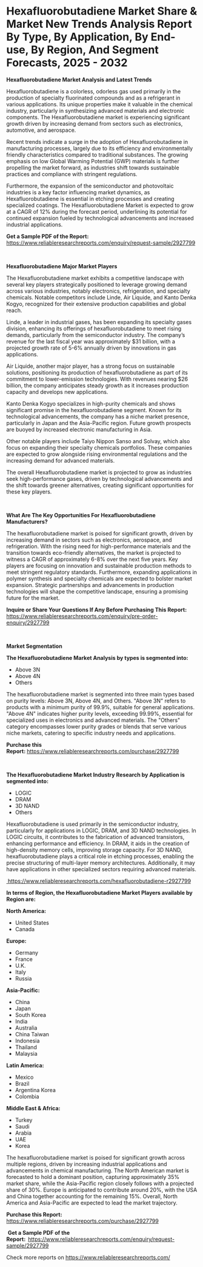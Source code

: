<p><h1>Hexafluorobutadiene Market Share & Market New Trends Analysis Report By Type, By Application, By End-use, By Region, And Segment Forecasts, 2025 - 2032</h1></p><p><strong>Hexafluorobutadiene Market Analysis and Latest Trends</strong></p>
<p><p>Hexafluorobutadiene is a colorless, odorless gas used primarily in the production of specialty fluorinated compounds and as a refrigerant in various applications. Its unique properties make it valuable in the chemical industry, particularly in synthesizing advanced materials and electronic components. The Hexafluorobutadiene market is experiencing significant growth driven by increasing demand from sectors such as electronics, automotive, and aerospace.</p><p>Recent trends indicate a surge in the adoption of Hexafluorobutadiene in manufacturing processes, largely due to its efficiency and environmentally friendly characteristics compared to traditional substances. The growing emphasis on low Global Warming Potential (GWP) materials is further propelling the market forward, as industries shift towards sustainable practices and compliance with stringent regulations.</p><p>Furthermore, the expansion of the semiconductor and photovoltaic industries is a key factor influencing market dynamics, as Hexafluorobutadiene is essential in etching processes and creating specialized coatings. The Hexafluorobutadiene Market is expected to grow at a CAGR of 12% during the forecast period, underlining its potential for continued expansion fueled by technological advancements and increased industrial applications.</p></p>
<p><strong>Get a Sample PDF of the Report:&nbsp;</strong> <a href="https://www.reliableresearchreports.com/enquiry/request-sample/2927799?utm_campaign=3257&utm_medium=2&utm_source=Github&utm_content=ia&utm_term=12032025&utm_id=hexafluorobutadiene">https://www.reliableresearchreports.com/enquiry/request-sample/2927799</a></p>
<p>&nbsp;</p>
<p><strong>Hexafluorobutadiene Major Market Players</strong></p>
<p><p>The Hexafluorobutadiene market exhibits a competitive landscape with several key players strategically positioned to leverage growing demand across various industries, notably electronics, refrigeration, and specialty chemicals. Notable competitors include Linde, Air Liquide, and Kanto Denka Kogyo, recognized for their extensive production capabilities and global reach.</p><p>Linde, a leader in industrial gases, has been expanding its specialty gases division, enhancing its offerings of hexafluorobutadiene to meet rising demands, particularly from the semiconductor industry. The company’s revenue for the last fiscal year was approximately $31 billion, with a projected growth rate of 5-6% annually driven by innovations in gas applications.</p><p>Air Liquide, another major player, has a strong focus on sustainable solutions, positioning its production of hexafluorobutadiene as part of its commitment to lower-emission technologies. With revenues nearing $26 billion, the company anticipates steady growth as it increases production capacity and develops new applications.</p><p>Kanto Denka Kogyo specializes in high-purity chemicals and shows significant promise in the hexafluorobutadiene segment. Known for its technological advancements, the company has a niche market presence, particularly in Japan and the Asia-Pacific region. Future growth prospects are buoyed by increased electronic manufacturing in Asia.</p><p>Other notable players include Taiyo Nippon Sanso and Solvay, which also focus on expanding their specialty chemicals portfolios. These companies are expected to grow alongside rising environmental regulations and the increasing demand for advanced materials.</p><p>The overall Hexafluorobutadiene market is projected to grow as industries seek high-performance gases, driven by technological advancements and the shift towards greener alternatives, creating significant opportunities for these key players.</p></p>
<p>&nbsp;</p>
<p><strong>What Are The Key Opportunities For Hexafluorobutadiene Manufacturers?</strong></p>
<p><p>The hexafluorobutadiene market is poised for significant growth, driven by increasing demand in sectors such as electronics, aerospace, and refrigeration. With the rising need for high-performance materials and the transition towards eco-friendly alternatives, the market is projected to witness a CAGR of approximately 6-8% over the next five years. Key players are focusing on innovation and sustainable production methods to meet stringent regulatory standards. Furthermore, expanding applications in polymer synthesis and specialty chemicals are expected to bolster market expansion. Strategic partnerships and advancements in production technologies will shape the competitive landscape, ensuring a promising future for the market.</p></p>
<p><strong>Inquire or Share Your Questions If Any Before Purchasing This Report:</strong> <a href="https://www.reliableresearchreports.com/enquiry/pre-order-enquiry/2927799?utm_campaign=3257&utm_medium=2&utm_source=Github&utm_content=ia&utm_term=12032025&utm_id=hexafluorobutadiene">https://www.reliableresearchreports.com/enquiry/pre-order-enquiry/2927799</a></p>
<p>&nbsp;</p>
<p><strong>Market Segmentation</strong></p>
<p><strong>The Hexafluorobutadiene Market Analysis by types is segmented into:</strong></p>
<p><ul><li>Above 3N</li><li>Above 4N</li><li>Others</li></ul></p>
<p><p>The hexafluorobutadiene market is segmented into three main types based on purity levels: Above 3N, Above 4N, and Others. "Above 3N" refers to products with a minimum purity of 99.9%, suitable for general applications. "Above 4N" indicates higher purity levels, exceeding 99.99%, essential for specialized uses in electronics and advanced materials. The "Others" category encompasses lower purity grades or blends that serve various niche markets, catering to specific industry needs and applications.</p></p>
<p><strong>Purchase this Report:&nbsp;</strong><a href="https://www.reliableresearchreports.com/purchase/2927799?utm_campaign=3257&utm_medium=2&utm_source=Github&utm_content=ia&utm_term=12032025&utm_id=hexafluorobutadiene">https://www.reliableresearchreports.com/purchase/2927799</a></p>
<p>&nbsp;</p>
<p><strong>The Hexafluorobutadiene Market Industry Research by Application is segmented into:</strong></p>
<p><ul><li>LOGIC</li><li>DRAM</li><li>3D NAND</li><li>Others</li></ul></p>
<p><p>Hexafluorobutadiene is used primarily in the semiconductor industry, particularly for applications in LOGIC, DRAM, and 3D NAND technologies. In LOGIC circuits, it contributes to the fabrication of advanced transistors, enhancing performance and efficiency. In DRAM, it aids in the creation of high-density memory cells, improving storage capacity. For 3D NAND, hexafluorobutadiene plays a critical role in etching processes, enabling the precise structuring of multi-layer memory architectures. Additionally, it may have applications in other specialized sectors requiring advanced materials.</p></p>
<p><a href="https://www.reliableresearchreports.com/hexafluorobutadiene-r2927799?utm_campaign=3257&utm_medium=2&utm_source=Github&utm_content=ia&utm_term=12032025&utm_id=hexafluorobutadiene">&nbsp;https://www.reliableresearchreports.com/hexafluorobutadiene-r2927799</a></p>
<p><strong>In terms of Region, the Hexafluorobutadiene Market Players available by Region are:</strong></p>
<p>
    <p> <strong> North America: </strong>
        <ul>
            <li>United States</li>
            <li>Canada</li>
        </ul>
        </p> 
    <p> <strong> Europe: </strong>
        <ul>
            <li>Germany</li>
            <li>France</li>
            <li>U.K.</li>
            <li>Italy</li>
            <li>Russia</li>
        </ul>
        </p> 
    <p> <strong> Asia-Pacific: </strong>
        <ul>
            <li>China</li>
            <li>Japan</li>
            <li>South Korea</li>
            <li>India</li>
            <li>Australia</li>
            <li>China Taiwan</li>
            <li>Indonesia</li>
            <li>Thailand</li>
            <li>Malaysia</li>
        </ul>
        </p> 
    <p> <strong> Latin America: </strong>
        <ul>
            <li>Mexico</li>
            <li>Brazil</li>
            <li>Argentina Korea</li>
            <li>Colombia</li>
        </ul>
        </p> 
    <p> <strong> Middle East & Africa: </strong>
        <ul>
            <li>Turkey</li>
            <li>Saudi</li>
            <li>Arabia</li>
            <li>UAE</li>
            <li>Korea</li>
        </ul>
    </p>
    </p>
<p><p>The hexafluorobutadiene market is poised for significant growth across multiple regions, driven by increasing industrial applications and advancements in chemical manufacturing. The North American market is forecasted to hold a dominant position, capturing approximately 35% market share, while the Asia-Pacific region closely follows with a projected share of 30%. Europe is anticipated to contribute around 20%, with the USA and China together accounting for the remaining 15%. Overall, North America and Asia-Pacific are expected to lead the market trajectory.</p></p>
<p><strong>Purchase this Report: </strong><a href="https://www.reliableresearchreports.com/purchase/2927799?utm_campaign=3257&utm_medium=2&utm_source=Github&utm_content=ia&utm_term=12032025&utm_id=hexafluorobutadiene">https://www.reliableresearchreports.com/purchase/2927799</a></p>
<p>&nbsp;<strong>Get a Sample PDF of the Report:&nbsp;&nbsp;</strong><a href="https://www.reliableresearchreports.com/enquiry/request-sample/2927799?utm_campaign=3257&utm_medium=2&utm_source=Github&utm_content=ia&utm_term=12032025&utm_id=hexafluorobutadiene">https://www.reliableresearchreports.com/enquiry/request-sample/2927799</a></p>
<p><strong></strong></p>
<p>Check more reports on <a href="https://www.reliableresearchreports.com/?utm_campaign=3257&utm_medium=2&utm_source=Github&utm_content=ia&utm_term=12032025&utm_id=hexafluorobutadiene">https://www.reliableresearchreports.com/</a></p>